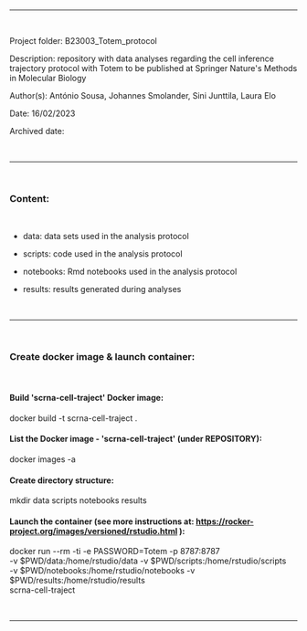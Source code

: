 
<br>

---

<br>

Project folder: B23003_Totem_protocol

Description: repository with data analyses regarding the cell inference trajectory protocol with Totem to be published at Springer Nature's Methods in Molecular Biology

Author(s): António Sousa, Johannes Smolander, Sini Junttila, Laura Elo

Date: 16/02/2023

Archived date: 

<br>

---

<br>

### Content:

<br>

   + data: data sets used in the analysis protocol

   + scripts: code used in the analysis protocol

   + notebooks: Rmd notebooks used in the analysis protocol

   + results: results generated during analyses

<br>

---

<br>

### Create docker image & launch container: 

<br>

#### Build 'scrna-cell-traject' Docker image: 
docker build -t scrna-cell-traject .

#### List the Docker image - 'scrna-cell-traject' (under REPOSITORY):
docker images -a

#### Create directory structure: 
mkdir data scripts notebooks results

#### Launch the container (see more instructions at: https://rocker-project.org/images/versioned/rstudio.html ):
docker run --rm -ti -e PASSWORD=Totem -p 8787:8787 \
	-v $PWD/data:/home/rstudio/data -v $PWD/scripts:/home/rstudio/scripts \
	-v $PWD/notebooks:/home/rstudio/notebooks -v $PWD/results:/home/rstudio/results \
	scrna-cell-traject 

<br>

---

<br>

